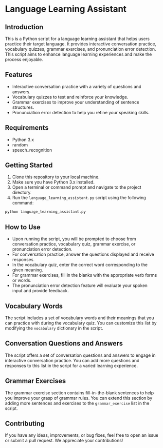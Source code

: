 # Language Learning Assistant

## Introduction
This is a Python script for a language learning assistant that helps users practice their target language. It provides interactive conversation practice, vocabulary quizzes, grammar exercises, and pronunciation error detection. This script aims to enhance language learning experiences and make the process enjoyable.

## Features
- Interactive conversation practice with a variety of questions and answers.
- Vocabulary quizzes to test and reinforce your knowledge.
- Grammar exercises to improve your understanding of sentence structures.
- Pronunciation error detection to help you refine your speaking skills.

## Requirements
- Python 3.x
- random
- speech_recognition

## Getting Started
1. Clone this repository to your local machine.
2. Make sure you have Python 3.x installed.
3. Open a terminal or command prompt and navigate to the project directory.
4. Run the `language_learning_assistant.py` script using the following command:

```bash
python language_learning_assistant.py
```
## How to Use
- Upon running the script, you will be prompted to choose from conversation practice, vocabulary quiz, grammar exercise, or pronunciation error detection.
- For conversation practice, answer the questions displayed and receive responses.
- In the vocabulary quiz, enter the correct word corresponding to the given meaning.
- For grammar exercises, fill in the blanks with the appropriate verb forms or words.
- The pronunciation error detection feature will evaluate your spoken input and provide feedback.

## Vocabulary Words
The script includes a set of vocabulary words and their meanings that you can practice with during the vocabulary quiz. You can customize this list by modifying the `vocabulary` dictionary in the script.

## Conversation Questions and Answers
The script offers a set of conversation questions and answers to engage in interactive conversation practice. You can add more questions and responses to this list in the script for a varied learning experience.

## Grammar Exercises
The grammar exercise section contains fill-in-the-blank sentences to help you improve your grasp of grammar rules. You can extend this section by adding more sentences and exercises to the `grammar_exercise` list in the script.

## Contributing
If you have any ideas, improvements, or bug fixes, feel free to open an issue or submit a pull request. We appreciate your contributions!